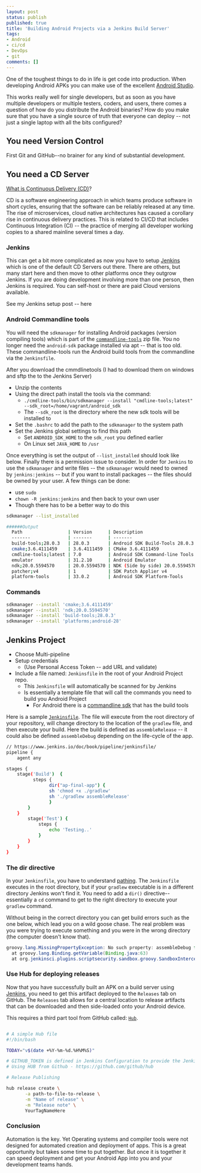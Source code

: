 ```yaml
---
layout: post
status: publish
published: true
title: 'Building Android Projects via a Jenkins Build Server'
tags: 
- Android
- ci/cd
- DevOps
- git
comments: []
---
```


One of the toughest things to do in life is get code into production. When developing Android APKs you can make use of the excellent [Android Studio](https://developer.android.com/studio "Android Studio webpage").

This works really well for single developers, but as soon as you have multiple developers or multiple testers, coders, and users, there comes a question of how do you distribute the Android binaries? How do you make sure that you have a single source of truth that everyone can deploy -- not just a single laptop with all the bits configured?

## You need Version Control

First Git and GitHub--no brainer for any kind of substantial development.

## You need a CD Server

[What is Continuous Delivery (CD)](https://github.com/cdfoundation/faq#what-is-continuous-delivery-cd "CD definition webpage")?

CD is a software engineering approach in which teams produce software in short cycles, ensuring that the software can be reliably released at any time. The rise of microservices, cloud native architectures has caused a corollary rise in continuous delivery practices. This is related to CI/CD that includes Continuous Integration (CI) -- the practice of merging all developer working copies to a shared mainline several times a day.

### Jenkins

This can get a bit more complicated as now you have to setup [Jenkins](https://jenkins.io "Jenkins CD Server webpage") which is one of the default CD Servers out there.  There are others, but many start here and then move to other platforms once they outgrow Jenkins. If you are doing development involving more than one person, then Jenkins is required. You can self-host or there are paid Cloud versions available.

See my Jenkins setup post -- here

### Android Commandline tools

You will need the `sdkmanager` for installing Android packages (version compiling tools) which is part of the [`commandline-tools`](https://developer.android.com/studio/command-line#tools-sdk "Android Command Line tools") zip file. You no longer need the `android-sdk` package installed via apt -- that is too old. These commandline-tools run the Android build tools from the commandline via the `Jenkinsfile`.

After you download the cmmdlinetools (I had to download them on windows and sftp the to the Jenkins Server)

* Unzip the contents
* Using the direct path install the tools via the command:
  * ```./cmdline-tools/bin/sdkmanager --install "cmdline-tools;latest" --sdk_root=/home/vagrant/android_sdk```
  * The ```--sdk_root``` is the directory where the new sdk tools will be installed to
* Set the `.bashrc` to add the path to the `sdkmanager` to the system path
* Set the Jenkins global settings to find this path
  * Set `ANDROID_SDK_HOME` to the `sdk_root` you defined earlier
  * On Linux set `JAVA_HOME` to `/usr`

Once everything is set the output of `--list_installed` should look like below. Finally there is a permission issue to consider. In order for `Jenkins` to use the `sdkmanager` and write files -- the `sdkmanager` would need to owned by `jenkins:jenkins` -- but if you want to install packages -- the files should be owned by your user. A few things can be done:

* use `sudo`
* `chown -R jenkins:jenkins` and then back to your own user
* Though there has to be a better way to do this

```bash
sdkmanager --list_installed

######Output
  Path                 | Version      | Description                             | Location
  -------              | -------      | -------                                 | -------
  build-tools;28.0.3   | 28.0.3       | Android SDK Build-Tools 28.0.3          | build-tools/28.0.3
  cmake;3.6.4111459    | 3.6.4111459  | CMake 3.6.4111459                       | cmake/3.6.4111459
  cmdline-tools;latest | 7.0          | Android SDK Command-line Tools (latest) | cmdline-tools/latest
  emulator             | 31.2.10      | Android Emulator                        | emulator
  ndk;20.0.5594570     | 20.0.5594570 | NDK (Side by side) 20.0.5594570         | ndk/20.0.5594570
  patcher;v4           | 1            | SDK Patch Applier v4                    | patcher/v4
  platform-tools       | 33.0.2       | Android SDK Platform-Tools              | platform-tools
```

### Commands

```bash
sdkmanager --install 'cmake;3.6.4111459'
sdkmanager --install 'ndk;20.0.5594570'
sdkmanager --install 'build-tools;28.0.3'
sdkmanager --install 'platforms;android-28'
```

## Jenkins Project

* Choose Multi-pipeline
* Setup credentials
  * (Use Personal Access Token -- add URL and validate)
* Include a file named: `Jenkinsfile` in the root of your Android Project repo.
  * This `Jenkinsfile` will automatically be scanned for by Jenkins
  * Is essentially a template file that will call the commands you need to build you Android Project
    * For Android there is a [commandline sdk](https://developer.android.com/studio/build/building-cmdline "Android SDK cmd tools") that has the build tools

Here is a sample [`Jenkinsfile`](https://www.jenkins.io/doc/book/pipeline/jenkinsfile/ "Sample Jenkinsfile webpage"). The file will execute from the root directory of your repository, will change directory to the location of the `gradlew` file, and then execute your build. Here the build is defined as `assembleRelease` -- it could also be defined `assembleDebug` depending on the life-cycle of the app.

```bash
// https://www.jenkins.io/doc/book/pipeline/jenkinsfile/
pipeline {
    agent any

stages {
    stage('Build')  {
          steps {      
                dir("ap-final-app") {
                sh 'chmod +x ./gradlew'
                sh './gradlew assembleRelease'
                }
        }
    }    
        stage('Test') {
            steps {
                echo 'Testing..'
            }
        }
    }
}
```

### The dir directive

In your `Jenkinsfile`, you have to understand [pathing](https://jeremyhajek.com/2022/06/15/what-is-debugging.html).  The `Jenkinsfile` executes in the root directory, but if your `gradlew` executable is in a different directory Jenkins won't find it.  You need to add a `dir()` directive--essentially a `cd` command to get to the right directory to execute your `gradlew` command.  

Without being in the correct directory you can get build errors such as the one below, which lead you on a wild goose chase. The real problem was you were trying to execute something and you were in the wrong directory (the computer doesn't know that).

```java
groovy.lang.MissingPropertyException: No such property: assembleDebug for class: groovy.lang.Binding
  at groovy.lang.Binding.getVariable(Binding.java:63)
  at org.jenkinsci.plugins.scriptsecurity.sandbox.groovy.SandboxInterceptor.onGetProperty(SandboxInterceptor.java:251)
```

### Use Hub for deploying releases

Now that you have successfully built an APK on a build server using [Jenkins](https://jenkins.io "Jenkins webpage"), you need to get this artifact deployed to the `Releases` tab on GitHub. The `Releases` tab allows for a central location to release artifacts that can be downloaded and then side-loaded onto your Android device.

This requires a third part tool from GitHub called: [`Hub`](https://hub.github.com/#scripting] "Hub project website").

```bash

# A simple Hub file
#!/bin/bash

TODAY="v$(date +%Y-%m-%d.%H%M%S)"

# GITHUB_TOKEN is defined in Jenkins Configuration to provide the Jenkins User with the Credentials to authenticate to Github
# Using HUB from Github - https://github.com/github/hub

# Release Publishing

hub release create \
       -a path-to-file-to-release \
       -m "Name of release" \
       -m "Release note" \
       YourTagNameHere

```

### Conclusion

Automation is the key.  Yet Operating systems and compiler tools were not designed for automated creation and deployment of apps.  This is a great opportunity but takes some time to put together.  But once it is together it can speed deployment and get your Android App into you and your development teams hands.
